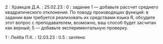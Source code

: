 2 : Храмцов Д.А. : 25.02.23 : 0 : задание 1 — добавьте рассчет среднего квадратического отклонения. По поводу производящих функций: в задании вам требуется реализовать их средствами языка R, обсудите этот вопрос с преподавателем, возможно, ваш способ будет засчитан как верный; 5 — добавьте экспериментальную проверку.

1 : Лейба П.К. : 12.03.23 : 0.5 : зачтено

